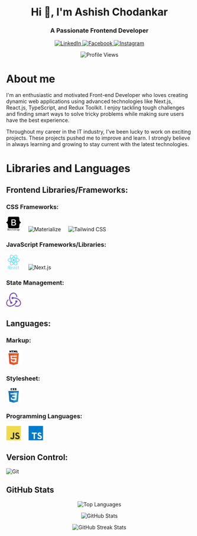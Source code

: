 <!-- Header -->
<h1 align="center">Hi 👋, I'm Ashish Chodankar</h1>
<h3 align="center">A Passionate Frontend Developer</h3>

<!-- Social Media Links -->
<p align="center">
  <a href="https://linkedin.com/in/acchodankar" target="_blank">
    <img src="https://raw.githubusercontent.com/rahuldkjain/github-profile-readme-generator/master/src/images/icons/Social/linked-in-alt.svg" alt="LinkedIn" height="30" width="40" />
  </a>
  <a href="https://facebook.com/chodankarac" target="_blank">
    <img src="https://raw.githubusercontent.com/rahuldkjain/github-profile-readme-generator/master/src/images/icons/Social/facebook.svg" alt="Facebook" height="30" width="40" />
  </a>
  <a href="https://instagram.com/ashish_cc" target="_blank">
    <img src="https://raw.githubusercontent.com/rahuldkjain/github-profile-readme-generator/master/src/images/icons/Social/instagram.svg" alt="Instagram" height="30" width="40" />
  </a>
</p>

<!-- Profile Views -->
<p align="center">
  <img src="https://komarev.com/ghpvc/?username=chodankarac&label=Profile%20views&color=0e75b6&style=flat" alt="Profile Views" />
</p>

<!-- Libraries and Languages -->
# About me

<p>I'm an enthusiastic and motivated Front-end Developer who loves creating dynamic web applications using advanced technologies like Next.js, React.js, TypeScript, and Redux Toolkit. I enjoy tackling tough challenges and finding smart ways to solve tricky problems while making sure users have the best experience.

Throughout my career in the IT industry, I've been lucky to work on exciting projects. These projects pushed me to improve and learn. I strongly believe in always learning and growing to stay current with the latest technologies.</p>
# Libraries and Languages

## Frontend Libraries/Frameworks:

### CSS Frameworks:
<img src="https://raw.githubusercontent.com/devicons/devicon/master/icons/bootstrap/bootstrap-plain-wordmark.svg" alt="Bootstrap" width="40" height="40"/> &nbsp;&nbsp;&nbsp;
<img src="https://raw.githubusercontent.com/prplx/svg-logos/5585531d45d294869c4eaab4d7cf2e9c167710a9/svg/materialize.svg" alt="Materialize" width="40" height="40"/> &nbsp;&nbsp;&nbsp;
<img src="https://www.vectorlogo.zone/logos/tailwindcss/tailwindcss-icon.svg" alt="Tailwind CSS" width="40" height="40"/>

### JavaScript Frameworks/Libraries:
<img src="https://raw.githubusercontent.com/devicons/devicon/master/icons/react/react-original-wordmark.svg" alt="React.js" width="40" height="40"/> &nbsp;&nbsp;&nbsp;
<img src="https://cdn.worldvectorlogo.com/logos/nextjs-2.svg" alt="Next.js" width="40" height="40"/> &nbsp;&nbsp;&nbsp;

### State Management:
<img src="https://raw.githubusercontent.com/devicons/devicon/master/icons/redux/redux-original.svg" alt="Redux" width="40" height="40"/>

## Languages:

### Markup:
<img src="https://raw.githubusercontent.com/devicons/devicon/master/icons/html5/html5-original-wordmark.svg" alt="HTML5" width="40" height="40"/>

### Stylesheet:
<img src="https://raw.githubusercontent.com/devicons/devicon/master/icons/css3/css3-original-wordmark.svg" alt="CSS3" width="40" height="40"/>

### Programming Languages:
<img src="https://raw.githubusercontent.com/devicons/devicon/master/icons/javascript/javascript-original.svg" alt="JavaScript" width="40" height="40"/> &nbsp;&nbsp;&nbsp;
<img src="https://raw.githubusercontent.com/devicons/devicon/master/icons/typescript/typescript-original.svg" alt="TypeScript" width="40" height="40"/>

## Version Control:
<img src="https://www.vectorlogo.zone/logos/git-scm/git-scm-icon.svg" alt="Git" width="40" height="40"/>

<!-- GitHub Stats -->
## GitHub Stats

<p align="center">
  <img src="https://github-readme-stats.vercel.app/api/top-langs?username=chodankarac&show_icons=true&locale=en&layout=compact" alt="Top Languages" />
</p>

<p align="center">
  <img src="https://github-readme-stats.vercel.app/api?username=chodankarac&show_icons=true&locale=en" alt="GitHub Stats" />
</p>

<p align="center">
  <img src="https://github-readme-streak-stats.herokuapp.com/?user=chodankarac&" alt="GitHub Streak Stats" />
</p>
